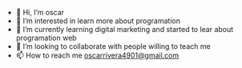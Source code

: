 - 👋 Hi, I’m oscar
- 👀 I’m interested in learn more about programation
- 🌱 I’m currently learning digital marketing and started to lear about programation web
- 💞️ I’m looking to collaborate with people willing to teach me
- 📫 How to reach me oscarrivera4901@gmail.com

<!---
4901oscar/4901oscar is a ✨ special ✨ repository because its `README.md` (this file) appears on your GitHub profile.
You can click the Preview link to take a look at your changes.
--->
